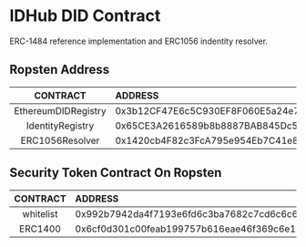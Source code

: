 # IDHub DID Contract
ERC-1484 reference implementation and ERC1056 indentity resolver.

## Ropsten Address

|      CONTRACT       |   ADDRESS   | 
|  :----------------: | :---------- | 
| EthereumDIDRegistry |0x3b12CF47E6c5C930EF8F060E5a24e7B84Ce2AD7a|
| IdentityRegistry    |0x65CE3A2616589b8b8887BAB845Dc5bD153Cb0e05|
| ERC1056Resolver     |0x1420cb4F82c3FcA795e954Eb7C41e8A92568E534|

## Security Token Contract On Ropsten
|      CONTRACT       |   ADDRESS   | 
|  :----------------: | :---------- | 
| whitelist           |0x992b7942da4f7193e6fd6c3ba7682c7cd6c6c6ab|
| ERC1400             |0x6cf0d301c00feab199757b616eae46f369c6e141|

